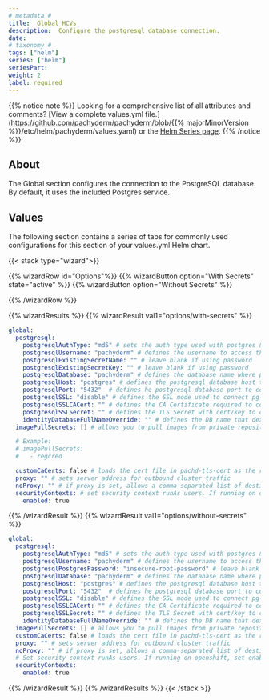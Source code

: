 ```yaml
---
# metadata # 
title:  Global HCVs
description:  Configure the postgresql database connection.
date: 
# taxonomy #
tags: ["helm"]
series: ["helm"]
seriesPart:
weight: 2
label: required
--- 
```


{{% notice note %}}
Looking for a comprehensive list of all attributes and comments? [View a complete values.yml file.](https://github.com/pachyderm/pachyderm/blob/{{% majorMinorVersion %}}/etc/helm/pachyderm/values.yaml) or the [Helm Series page](/series/helm).
{{% /notice %}}
## About 

The Global section configures the connection to the PostgreSQL database. By default, it uses the included Postgres service.

## Values 

The following section contains a series of tabs for commonly used configurations for this section of your values.yml Helm chart. 

{{< stack type="wizard">}}

{{% wizardRow id="Options"%}}
{{% wizardButton option="With Secrets" state="active" %}}
{{% wizardButton option="Without Secrets" %}}

{{% /wizardRow %}}

{{% wizardResults  %}}
{{% wizardResult val1="options/with-secrets" %}}
```s
global:
  postgresql:
    postgresqlAuthType: "md5" # sets the auth type used with postgres & pg-bounder; options include "md5" and "scram-sha-256"
    postgresqlUsername: "pachyderm" # defines the username to access the pachyderm and dex databases
    postgresqlExistingSecretName: "" # leave blank if using password
    postgresqlExistingSecretKey: "" # leave blank if using password
    postgresqlDatabase: "pachyderm" # defines the database name where pachyderm data will be stored
    postgresqlHost: "postgres" # defines the postgresql database host to connect to
    postgresqlPort: "5432"  # defines he postgresql database port to connect to
    postgresqlSSL: "disable" # defines the SSL mode used to connect pg-bouncer to postgrs
    postgresqlSSLCACert: "" # defines the CA Certificate required to connect to Postgres
    postgresqlSSLSecret: "" # defines the TLS Secret with cert/key to connect to Postgres
    identityDatabaseFullNameOverride: "" # defines the DB name that dex connects to; defaults to "Dex"
  imagePullSecrets: [] # allows you to pull images from private repositories; also added to pipeline workers

  # Example:
  # imagePullSecrets:
  #   - regcred

  customCaCerts: false # loads the cert file in pachd-tls-cert as the root cert for pachd, console, and enterprise-server 
  proxy: "" # sets server address for outbound cluster traffic
  noProxy: "" # if proxy is set, allows a comma-separated list of destinations that bypass the proxy
  securityContexts: # set security context runAs users. If running on openshift, set enabled to false as openshift creates its own contexts.
    enabled: true

```
{{% /wizardResult %}}
{{% wizardResult val1="options/without-secrets" %}}

```s
global:
  postgresql:
    postgresqlAuthType: "md5" # sets the auth type used with postgres & pg-bounder; options include "md5" and "scram-sha-256"
    postgresqlUsername: "pachyderm" # defines the username to access the pachyderm and dex databases
    postgresqlPostgresPassword: "insecure-root-password" # leave blank if using a secret
    postgresqlDatabase: "pachyderm" # defines the database name where pachyderm data will be stored
    postgresqlHost: "postgres" # defines the postgresql database host to connect to
    postgresqlPort: "5432"  # defines he postgresql database port to connect to
    postgresqlSSL: "disable" # defines the SSL mode used to connect pg-bouncer to postgrs
    postgresqlSSLCACert: "" # defines the CA Certificate required to connect to Postgres
    postgresqlSSLSecret: "" # defines the TLS Secret with cert/key to connect to Postgres
    identityDatabaseFullNameOverride: "" # defines the DB name that dex connects to; defaults to "Dex"
  imagePullSecrets: [] # allows you to pull images from private repositories; also added to pipeline workers
  customCaCerts: false # loads the cert file in pachd-tls-cert as the root cert for pachd, console, and enterprise-server 
  proxy: "" # sets server address for outbound cluster traffic
  noProxy: "" # if proxy is set, allows a comma-separated list of destinations that bypass the proxy
  # Set security context runAs users. If running on openshift, set enabled to false as openshift creates its own contexts
  securityContexts:
    enabled: true

```
{{% /wizardResult %}}
{{% /wizardResults  %}}
{{< /stack >}}

